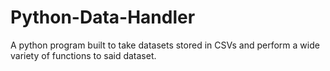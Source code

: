 # Python-Data-Handler
A python program built to take datasets stored in CSVs and perform a wide variety of functions to said dataset. 
